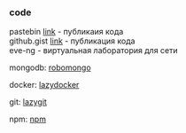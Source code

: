 ### code
pastebin [link](https://pastebin.com/) - публикаия кода   
github.gist [link](https://gist.github.com/) - публикация кода   
eve-ng - виртуальная лаборатория для сети    

mongodb: 
[robomongo](https://robomongo.org/)

docker: 
[lazydocker](https://github.com/jesseduffield/lazydocker)

git: 
[lazygit](https://github.com/jesseduffield/lazygit)  

npm:
[npm](https://github.com/jesseduffield/lazynpm)
